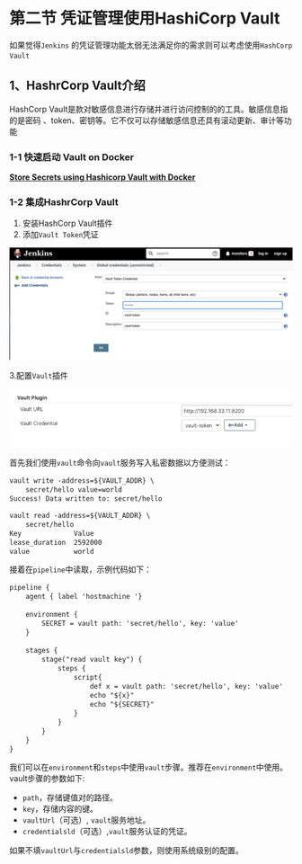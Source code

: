 # **第二节 凭证管理使用HashiCorp Vault** 

如果觉得`Jenkins` 的凭证管理功能太弱无法满足你的需求则可以考虑使用`HashCorp Vault` 

## 1、HashrCorp Vault介绍 

HashCorp Vault是款对敏感信息进行存储并进行访问控制的的工具。敏感信息指的是密码 
、token、密钥等。它不仅可以存储敏感信息还具有滚动更新、审计等功能 


### 1-1 快速启动 Vault on Docker

[**Store Secrets using Hashicorp Vault with Docker**](3docker_valut.md)


### 1-2 集成HashrCorp Vault

1. 安装HashCorp Vault插件
2. 添加`Vault Token`凭证


![Alt Image Text](../images/chp5_2_1.png "Body image")

3.配置`Vault`插件


![Alt Image Text](../images/chp5_2_2.png "Body image")

首先我们使用`vault`命令向`vault`服务写入私密数据以方便测试：

```
vault write -address=${VAULT_ADDR} \
	secret/hello value=world
Success! Data written to: secret/hello
```

```
vault read -address=${VAULT_ADDR} \
	secret/hello
Key             Value
lease_duration  2592000
value           world
```

接着在`pipeline`中读取，示例代码如下： 

```
pipeline { 
	agent { label 'hostmachine '}
	
	environment { 
		SECRET = vault path: 'secret/hello', key: 'value' 
	} 

	stages { 
		stage("read vault key") { 
			steps { 
				script{ 
					def x = vault path: 'secret/hello', key: 'value' 
					echo "${x}" 
					echo "${SECRET}" 
				}
			} 
		} 
	} 
} 
```

我们可以在`environment`和`steps`中使用`vault`步骤。推荐在`environment`中使用。 vault步骤的参数如下: 

* `path`，存储键值对的路径。 
* `key`，存储内容的键。 
* `vaultUrl`（可选）, `vault`服务地址。 
* `credentialsld`（可选）,`vault`服务认证的凭证。 

如果不填`vaultUrl`与`credentialsld`参数，则使用系统级别的配置。 

